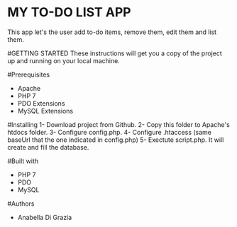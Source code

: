 # MY TO-DO LIST APP
 This app let's the user add to-do items, remove them, edit them and list them.

#GETTING STARTED
These instructions will get you a copy of the project up and running on your local machine.

#Prerequisites
- Apache
- PHP 7
- PDO Extensions
- MySQL Extensions

#Installing
 1- Download project from Github.
 2- Copy this folder to Apache's htdocs folder.
 3- Configure config.php.
 4- Configure .htaccess (same baseUrl that the one indicated in config.php)
 5- Exectute script.php. It will create and fill the database.

#Built with
- PHP 7
- PDO
- MySQL

#Authors
- Anabella Di Grazia

